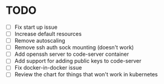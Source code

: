 # TODO

- [ ] Fix start up issue
- [ ] Increase default resources
- [ ] Remove autoscaling
- [ ] Remove ssh auth sock mounting (doesn't work)
- [ ] Add openssh server to code-server container
- [ ] Add support for adding public keys to code-server
- [ ] Fix docker-in-docker issue
- [ ] Review the chart for things that won't work in kubernetes
